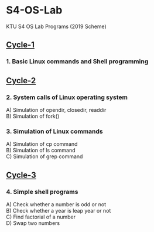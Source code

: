 # S4-OS-Lab
KTU S4 OS Lab Programs (2019 Scheme)

## [Cycle-1](https://github.com/alaka03aj/S4-OS-Lab/tree/main/Cycle-1)
### 1. Basic Linux commands and Shell programming

## [Cycle-2](https://github.com/alaka03aj/S4-OS-Lab/tree/main/Cycle-2)
### 2. System calls of Linux operating system
A) Simulation of opendir, closedir, readdir <br />
B) Simulation of fork() 

### 3. Simulation of Linux commands
A) Simulation of cp command <br />
B) Simulation of ls command <br />
C) Simulation of grep command

## [Cycle-3](https://github.com/alaka03aj/S4-OS-Lab/tree/main/Cycle-3)
### 4. Simple shell programs
A) Check whether a number is odd or not <br />
B) Check whether a year is leap year or not <br />
C) Find factorial of a number <br />
D) Swap two numbers <br />

